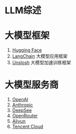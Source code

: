 # LLM综述

# 大模型框架
1. [Hugging Face](https://huggingface.co)
2. [LangChain](https://python.langchain.com/) 大模型应用框架
3. [Unslosh](https://unslosh.com) 大模型加速训练框架


# 大模型服务商
1. [OpenAI](https://openai.com)
2. [Anthropic](https://anthropic.com)
3. [DeepSee](https://deepsee.ai)
4. [OpenRouter](https://openrouter.ai)
5. [Aliyun](https://aliyun.com)
6. [Tencent Cloud](https://cloud.tencent.com)
